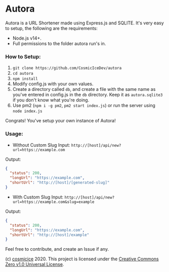 # Autora

Autora is a URL Shortener made using Express.js and SQLITE. It's very easy to setup, the following are the requirements:

- Node.js v14+.
- Full permissions to the folder autora run's in.

### How to Setup:

1. `git clone https://github.com/CosmicIceDev/autora`
2. `cd autora`
3. `npm install`
4. Modify config.js with your own values.
5. Create a directory called `db`, and create a file with the same name as you've entered in config.js in the `db` directory. Keep it as `autora.sqlite3` if you don't know what you're doing.
6. Use pm2 (`npm i -g pm2`, `pm2 start index.js`) or run the server using `node index.js`

Congrats! You've setup your own instance of Autora!

### Usage:

- Without Custom Slug
Input:
`http://[host]/api/new?url=https://example.com`

Output:
```json
{
  "status": 200,
  "longUrl": "https://example.com",
  "shortUrl": "http://[host]/[generated-slug]"
}
```

- With Custom Slug
Input:
`http://[host]/api/new?url=https://example.com&slug=example`

Output:
```json
{
  "status": 200,
  "longUrl": "https://example.com",
  "shortUrl": "http://[host]/example"
}
```

Feel free to contribute, and create an Issue if any.

(c) [cosmicice](https://github.com/cosmicice) 2020. This project is licensed under the [Creative Commons Zero v1.0 Universal License](https://github.com/CosmicIceDev/autora/blob/master/LICENSE).
